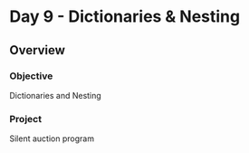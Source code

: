 # Day 9 - Dictionaries & Nesting

## Overview

### Objective

Dictionaries and Nesting

### Project

Silent auction program